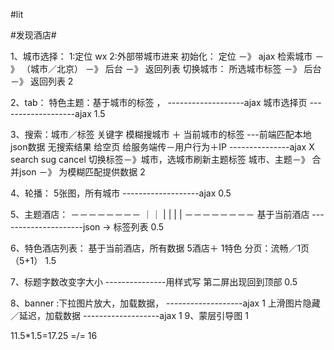 #lit

#发现酒店#

1、城市选择：
	1:定位 wx 
	2:外部带城市进来
初始化： 定位 －》 ajax 检索城市 － 》 （城市／北京） －》 后台 －》 返回列表
切换城市： 所选城市标签 －》 后台 －》 返回列表
2

2、tab：
特色主题：基于城市的标签 ， -------------------ajax
城市选择页                   -------------------ajax
1.5

3、搜索：城市／标签
关键字 模糊搜城市 ＋ 当前城市的标签 ---前端匹配本地json数据
无搜索结果 给空页
给服务端传－用户行为＋IP ---------------ajax
X    search    sug    cancel
切换标签－》城市，选城市刷新主题标签
城市、主题－》 合并json －》 为模糊匹配提供数据
2

4、轮播：
5张图，所有城市 -------------------ajax
0.5

5、主题酒店：
－－－－－－－－
｜｜  | |  | |
－－－－－－－－
基于当前酒店 ---------------------json -> 标签列表
0.5

6、特色酒店列表：
基于当前酒店，所有数据 
5酒店＋ 1特色
分页：流畅／1页（5+1）
1.5

7、标题字数改变字大小 ---------------用样式写
第二屏出现回到顶部
0.5

8、banner :下拉图片放大，加载数据， -------------------ajax
1
       上滑图片隐藏／延迟，加载数据  -------------------ajax
1
9、蒙层引导图 
1


11.5*1.5=17.25  =/=  16

